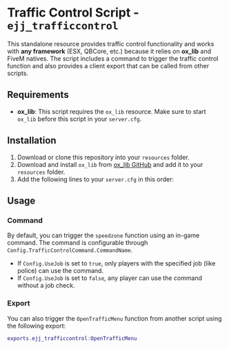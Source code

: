 # Traffic Control Script - `ejj_trafficcontrol`

This standalone resource provides traffic control functionality and works with **any framework** (ESX, QBCore, etc.) because it relies on **ox_lib** and FiveM natives. The script includes a command to trigger the traffic control function and also provides a client export that can be called from other scripts.

## Requirements

- **ox_lib**: This script requires the `ox_lib` resource. Make sure to start `ox_lib` before this script in your `server.cfg`.

## Installation

1. Download or clone this repository into your `resources` folder.
2. Download and install `ox_lib` from [ox_lib GitHub](https://github.com/overextended/ox_lib) and add it to your `resources` folder.
3. Add the following lines to your `server.cfg` in this order:


## Usage

### Command

By default, you can trigger the `speedzone` function using an in-game command. The command is configurable through `Config.TrafficControlCommand.CommandName`.

- If `Config.UseJob` is set to `true`, only players with the specified job (like police) can use the command.
- If `Config.UseJob` is set to `false`, any player can use the command without a job check.

### Export

You can also trigger the `OpenTrafficMenu` function from another script using the following export:

```lua
exports.ejj_trafficcontrol:OpenTrafficMenu
